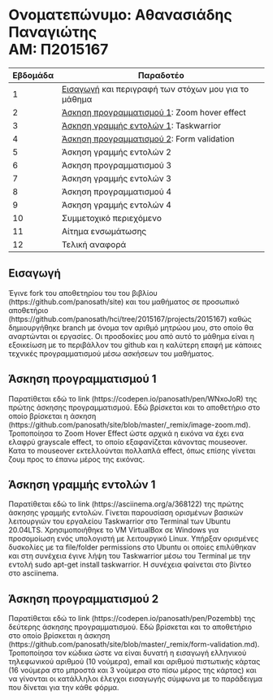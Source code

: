 <h1>Ονοματεπώνυμο: Αθανασιάδης Παναγιώτης<br>
ΑΜ: Π2015167</h1>

| Εβδομάδα | Παραδοτέο |
| --- | --- |
| 1 | [Εισαγωγή](#εισαγωγή) και περιγραφή των στόχων μου για το μάθημα |
| 2 | [Άσκηση προγραμματισμού 1](#άσκηση-προγραμματισμού-1): Zoom hover effect |
| 3 | [Άσκηση γραμμής εντολών 1](#άσκηση-γραμμής-εντολών-1): Taskwarrior |
| 4 | [Άσκηση προγραμματισμού 2](#άσκηση-προγραμματισμού-2): Form validation |
| 5 | Άσκηση γραμμής εντολών 2 |
| 6 | Άσκηση προγραμματισμού 3 |
| 7 | Άσκηση γραμμής εντολών 3 |
| 8 | Άσκηση προγραμματισμού 4 |
| 9 | Άσκηση γραμμής εντολών 4 |
| 10 | Συμμετοχικό περιεχόμενο |
| 11 | Αίτημα ενσωμάτωσης |
| 12 | Τελική αναφορά |

<h2>Εισαγωγή</h2>
Έγινε fork του αποθετηρίου του του βιβλίου (https://github.com/panosath/site) και του μαθήματος σε προσωπικό αποθετήριο (https://github.com/panosath/hci/tree/2015167/projects/2015167) καθώς δημιουργήθηκε branch με όνομα τον αριθμό μητρώου μου, στο οποίο θα αναρτώνται οι εργασίες. Οι προσδοκίες μου από αυτό το μάθημα είναι η εξοικείωση με το περιβάλλον του github και η καλύτερη επαφή με κάποιες τεχνικές προγραμματισμού μέσω ασκήσεων του μαθήματος.

<h2>Άσκηση προγραμματισμού 1</h2>
Παρατίθεται εδώ το link (https://codepen.io/panosath/pen/WNxoJoR) της πρώτης άσκησης προγραμματισμού. Εδώ βρίσκεται και το αποθετήριο στο οποίο βρίσκεται η άσκηση (https://github.com/panosath/site/blob/master/_remix/image-zoom.md). Τροποποίησα το Zoom Hover Effect ώστε αρχικά η εικόνα να έχει ενα ελαφρύ grayscale effect, το οποίο εξαφανίζεται κάνοντας mouseover. Κατα το mouseover εκτελλούνται πολλαπλά effect, όπως επίσης γίνεται ζουμ προς το έπανω μέρος της εικόνας.

<h2>Άσκηση γραμμής εντολών 1</h2>
Παρατίθεται εδώ το link (https://asciinema.org/a/368122) της πρώτης άσκησης γραμμής εντολών. Γίνεται παρουσίαση ορισμένων βασικών λειτουργιών του εργαλείου Taskwarrior στο Terminal των Ubuntu 20.04LTS. Χρησιμοποιήθηκε το VM VirtualBox σε Windows για προσομοίωση ενός υπολογιστή με λειτουργικό Linux. Υπήρξαν ορισμένες δυσκολίες με τα file/folder permissions στο Ubuntu οι οποίες επιλύθηκαν και στη συνέχεια έγινε λήψη του Taskwarrior μέσω του Terminal με την εντολή sudo apt-get install taskwarrior. Η συνέχεια φαίνεται στο βίντεο στο asciinema.

<h2>Άσκηση προγραμματισμού 2</h2>
Παρατίθεται εδώ το link (https://codepen.io/panosath/pen/Pozembb) της δεύτερης άσκησης προγραμματισμού. Εδώ βρίσκεται και το αποθετήριο στο οποίο βρίσκεται η άσκηση (https://github.com/panosath/site/blob/master/_remix/form-validation.md). Τροποποίησα τον κώδικα ώστε να είναι δυνατή η εισαγωγή ελληνικού τηλεφωνικού αριθμού (10 νούμερα), email και αριθμού πιστωτικής κάρτας (16 νούμερα στο μπροστά και 3 νούμερα στο πίσω μέρος της κάρτας) και να γίνονται οι κατάλληλοι έλεγχοι εισαγωγής σύμφωνα με το παράδειγμα που δίνεται για την κάθε φόρμα.
